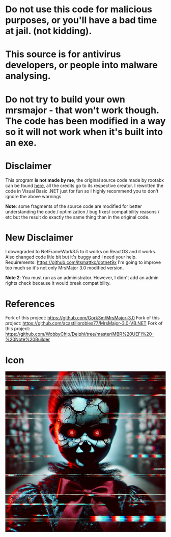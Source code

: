 # Do not use this code for malicious purposes, or you'll have a bad time at jail. (not kidding).

# This source is for antivirus developers, or people into malware analysing. 

# Do not try to build your own mrsmajor - that won't work though. The code has been modified in a way so it will not work when it's built into an exe.

# Disclaimer
This program **is not made by me**, the original source code made by rootabx can be found [here](https://github.com/Gork3m/MrsMajor-3.0.git), all the credits go to its respective creator. I rewritten the code in Visual Basic .NET just for fun so I highly recommend you to don't ignore the above warnings.

**Note**: some fragments of the source code are modified for better understanding the code / optimization / bug fixes/ compatibility reasons / etc but the result do exactly the same thing than in the original code.

# New Disclaimer
I downgraded to NetFrameWork3.5 to it works on ReactOS and it works. Also changed code litle bit but it's buggy and I need your help.
Requirements:
https://github.com/itsmattkc/dotnet9x
I'm going to improve too much so it's not only MrsMajor 3.0 modified version.

 **Note 2**: You must run as an administrator. However, I didn't add an admin rights check because it would break compatibility.

# References
Fork of this project: https://github.com/Gork3m/MrsMajor-3.0
Fork of this project: https://github.com/acastillorobles77/MrsMajor-3.0-VB.NET
Fork of this project: https://github.com/WobbyChip/Delphi/tree/master/MBR%20UEFI%20-%20Note%20Builder
# Icon
![MrsMajor5](assets/MrsMajor5.png)
